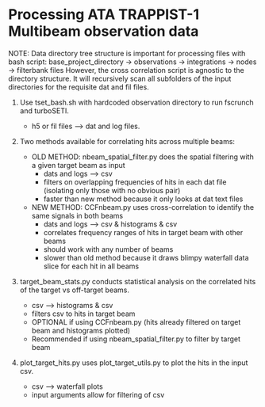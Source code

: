# Processing ATA TRAPPIST-1 Multibeam observation data
NOTE: Data directory tree structure is important for processing files with bash script: 
base_project_directory -> observations -> integrations -> nodes -> filterbank files
However, the cross correlation script is agnostic to the directory structure.
It will recursively scan all subfolders of the input directories for the requisite dat and fil files.

1. Use tset_bash.sh with hardcoded observation directory to run fscrunch and turboSETI.
    - h5 or fil files --> dat and log files.

2.  Two methods available for correlating hits across multiple beams:
    - OLD METHOD: nbeam_spatial_filter.py does the spatial filtering with a given target beam as input
        - dats and logs --> csv
        - filters on overlapping frequencies of hits in each dat file (isolating only those with no obvious pair)
        - faster than new method because it only looks at dat text files
    - NEW METHOD: CCFnbeam.py uses cross-correlation to identify the same signals in both beams
        - dats and logs --> csv & histograms & csv
        - correlates frequency ranges of hits in target beam with other beams
        - should work with any number of beams
        - slower than old method because it draws blimpy waterfall data slice for each hit in all beams

3. target_beam_stats.py conducts statistical analysis on the correlated hits of the target vs off-target beams.
    - csv --> histograms & csv
    - filters csv to hits in target beam
    - OPTIONAL if using CCFnbeam.py (hits already filtered on target beam and histograms plotted)
    - Recommended if using nbeam_spatial_filter.py to filter by target beam

4. plot_target_hits.py uses plot_target_utils.py to plot the hits in the input csv.
    - csv --> waterfall plots
    - input arguments allow for filtering of csv
